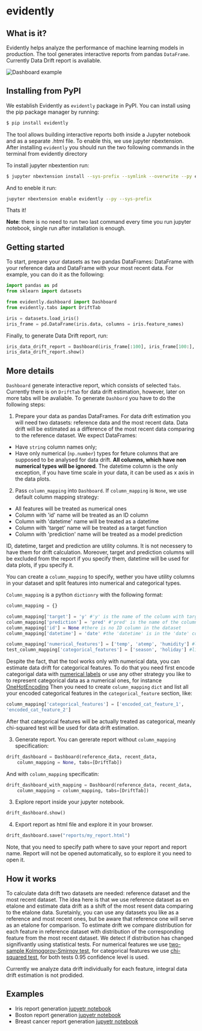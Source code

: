 # evidently
## What is it?
Evidently helps analyze the performance of machine learning models in production. The tool generates interactive reports from pandas `DataFrame`. 
Currently Data Drift report is avaliable.

![Dashboard example](https://github.com/evidentlyai/evidently/blob/main/evidently/examples/iris_data_drift_report_picture.png)

## Installing from PyPI
We establish Evidently as `evidently` package in PyPI.
You can install using the pip package manager by running:
```sh
$ pip install evidently
```
 The tool allows building interactive reports both inside a Jupyter notebook and as a separate .html file. To enable this, we use jupyter nbextension. After installing `evidently` you should run the two following commands in the terminal from evidently directory

To install jupyter nbextention run:
```sh
$ jupyter nbextension install --sys-prefix --symlink --overwrite --py evidently
```
And to eneble it run:
```sh
jupyter nbextension enable evidently --py --sys-prefix
```
Thats it!

**Note**: there is no need to run two last command every time you run jupyter notebook, single run after installation is enough.
## Getting started
To start, prepare your datasets as two pandas DataFrames: DataFrame with your reference data and DataFrame with your most recent data. For example, you can do it as the following:

```python
import pandas as pd
from sklearn import datasets

from evidently.dashboard import Dashboard
from evidently.tabs import DriftTab

iris = datasets.load_iris()
iris_frame = pd.DataFrame(iris.data, columns = iris.feature_names)
```

Finally, to generate Data Drift report, run:
```python
iris_data_drift_report = Dashboard(iris_frame[:100], iris_frame[100:], column_mapping = None, tabs = [DriftTab])
iris_data_drift_report.show()
```

## More details
`Dashboard` generate interactive report, which consists of selected `Tabs`. Currently there is on `DriftTab` for data drift estimation, however, later on more tabs will be avaliable.
To generate `Dashbord` you have to do the following steps:
1. Prepare your data as pandas DataFrames. 
For data drift estimation you will need two datasets: reference data and the most recent data. Data drift will be estimated as a difference of the most recent data comparing to the reference dataset.
We expect DataFrames:
- Have `string` column names only;
- Have only numerical (`np.number`) types for feture columns that are supposed to be analysed for data drift. **All columns, which have non numerical types will be ignored**. The datetime column is the only exception, if you have time scale in your data, it can be used as x axis in the data plots. 

2. Pass `column_mapping` into `Dashboard`. 
If `column_mapping` is `None`, we use default column mapping strategy:
- All features will be treated as numerical ones
- Column with 'id' name will be treated as an ID column
- Column with 'datetime' name will be treated as a datetime 
- Column with 'target' name will be treated as a target function
- Column with 'prediction' name will be treated as a model prediction

ID, datetime, target and prediction are utility columns. It is not necessery to have them for drift calculation. Moreover, target and prediction columns will be excluded from the report if you specify them, datetime will be used for data plots, if ypu specify it. 

You can create a `column_mapping` to specify, wether you have utility columns in your dataset and split features into numerical and categorical types. 

`Column_mapping` is a python `dictionry` with the following format:
```python
column_mapping = {}

column_mapping['target'] = 'y' #'y' is the name of the column with target function
column_mapping['prediction'] = 'pred' #'pred' is the name of the column with the model predictions
column_mapping['id'] = None #there is no ID column in the dataset
column_mapping['datetime'] = 'date' #the 'datetime' is in the 'date' column

column_mapping['numerical_features'] = ['temp', 'atemp', 'humidity'] #list of the numerical features
test_column_mapping['categorical_features'] = ['season', 'holiday'] #list of the categorical features
```

Despite the fact, that the tool works only with numerical data, you can estimate data drift for categorical features. To do that you need first encode categorigal data with [numerical labels](https://scikit-learn.org/stable/modules/generated/sklearn.preprocessing.LabelEncoder.html) or use any other strategy you like to to represent categorical data as a numerical ones, for instance [OneHotEncoding](https://pandas.pydata.org/pandas-docs/stable/reference/api/pandas.get_dummies.html) Then you need to create `column_mapping` `dict` and list all your encoded categorical features in the `categorical_feature` section, like:
```python
column_mapping['categorical_features'] = ['encoded_cat_feature_1', 
'encoded_cat_feature_2']
```
After that categorical features will be actually treated as categorical, meanly chi-squared test will be used for data drift estimation.

3. Generate report.
You can gererate report without `column_mapping` specification:
```python
drift_dashboard = Dashboard(reference_data, recent_data, 
	column_mapping = None, tabs=[DriftTab])
```
And with `column_mapping` specificatin:
```python
drift_dashboard_with_mapping = Dashboard(reference_data, recent_data, 
	column_mapping = column_mapping, tabs=[DriftTab])
```

3. Explore report inside your jupyter notebook.
```python
drift_dashboard.show()
```

4. Export report as html file and explore it in your browser.
```python
drift_dashboard.save("reports/my_report.html")
```
Note, that you need to specify path where to save your report and report name. 
Report will not be opened automatically, so to explore it you need to open it.

## How it works
To calculate data drift two datasets are needed: reference dataset and the most recent dataset. The idea here is that we use reference dataset as en etalone and estimate data drift as a shift of the most resent data comparing to the etalone data. Suretainly, you can use any datasets you like as a reference and most recent ones, but be aware that reference one will serve as an etalone for comparison.
To estimate drift we compare distribution for each feature in reference dataset with distribution of the corresponding feature from the most recent dataset. We detect if distribution has changed signifivantly using statistical tests. 
For numerical features we use [two-sample Kolmogorov-Smirnov test](https://en.wikipedia.org/wiki/Kolmogorov%E2%80%93Smirnov_test), for categorical features we use [chi-squared test](https://en.wikipedia.org/wiki/Chi-squared_test), for both tests 0.95 confidence level is used. 

Currently we analyze data drift individually for each feature, integral data drift estimation is not prodided.

## Examples
- Iris report generation [jupyetr notebook](https://github.com/evidentlyai/evidently/blob/main/evidently/examples/iris_data_drift.ipynb)
- Boston report generation [jupyetr notebook](https://github.com/evidentlyai/evidently/blob/main/evidently/examples/boston_data_drift.ipynb)
- Breast cancer report generation [jupyetr notebook](https://github.com/evidentlyai/evidently/blob/main/evidently/examples/breast_cancer_data_drift.ipynb)
